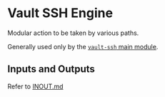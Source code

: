 # Vault SSH Engine

Modular action to be taken by various paths.

Generally used only by the [`vault-ssh` main module](../).

## Inputs and Outputs

Refer to [INOUT.md](INOUT.md)
